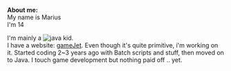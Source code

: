 **About me:**<br/>
My name is Marius<br/>
I'm 14<br/>

I'm mainly a ![java](https://i.stack.imgur.com/KSnus.gif) kid.   
I have a website: [gameJet](https://games.gameJet.repl.co). Even though it's
quite primitive, i'm working on it.
Started coding 2~3 years ago with Batch scripts and stuff, then moved on to Java.
I touch game development but nothing paid off .. yet.
